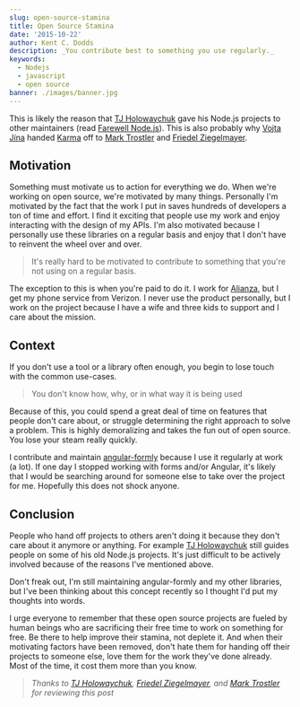```yaml
---
slug: open-source-stamina
title: Open Source Stamina
date: '2015-10-22'
author: Kent C. Dodds
description: _You contribute best to something you use regularly._
keywords:
  - Nodejs
  - javascript
  - open source
banner: ./images/banner.jpg
---
```


This is likely the reason that
[TJ Holowaychuk](https://twitter.com/tjholowaychuk) gave his Node.js projects to
other maintainers (read
[Farewell Node.js](https://medium.com/@tjholowaychuk/farewell-node-js-4ba9e7f3e52b#.pj5yx57zb)).
This is also probably why [Vojta Jína](https://twitter.com/vojtajina) handed
[Karma](http://karma-runner.github.io/) off to
[Mark Trostler](https://twitter.com/zzoass) and
[Friedel Ziegelmayer](https://twitter.com/dignifiedquire).

## Motivation

Something must motivate us to action for everything we do. When we're working on
open source, we're motivated by many things. Personally I'm motivated by the
fact that the work I put in saves hundreds of developers a ton of time and
effort. I find it exciting that people use my work and enjoy interacting with
the design of my APIs. I'm also motivated because I personally use these
libraries on a regular basis and enjoy that I don't have to reinvent the wheel
over and over.

> It's really hard to be motivated to contribute to something that you're not
> using on a regular basis.

The exception to this is when you're paid to do it. I work for
[Alianza](http://www.alianza.com/), but I get my phone service from Verizon. I
never use the product personally, but I work on the project because I have a
wife and three kids to support and I care about the mission.

## Context

If you don't use a tool or a library often enough, you begin to lose touch with
the common use-cases.

> You don't know how, why, or in what way it is being used

Because of this, you could spend a great deal of time on features that people
don't care about, or struggle determining the right approach to solve a problem.
This is highly demoralizing and takes the fun out of open source. You lose your
steam really quickly.

I contribute and maintain
[angular-formly](https://github.com/formly-js/angular-formly) because I use it
regularly at work (a lot). If one day I stopped working with forms and/or
Angular, it's likely that I would be searching around for someone else to take
over the project for me. Hopefully this does not shock anyone.

## Conclusion

People who hand off projects to others aren't doing it because they don't care
about it anymore or anything. For example
[TJ Holowaychuk](https://twitter.com/tjholowaychuk) still guides people on some
of his old Node.js projects. It's just difficult to be actively involved because
of the reasons I've mentioned above.

Don't freak out, I'm still maintaining angular-formly and my other libraries,
but I've been thinking about this concept recently so I thought I'd put my
thoughts into words.

I urge everyone to remember that these open source projects are fueled by human
beings who are sacrificing their free time to work on something for free. Be
there to help improve their stamina, not deplete it. And when their motivating
factors have been removed, don't hate them for handing off their projects to
someone else, love them for the work they've done already. Most of the time, it
cost them more than you know.

> _Thanks to [TJ Holowaychuk](https://twitter.com/tjholowaychuk),
> [Friedel Ziegelmayer](https://twitter.com/dignifiedquire), and
> [Mark Trostler](https://twitter.com/zzoass) for reviewing this post_
